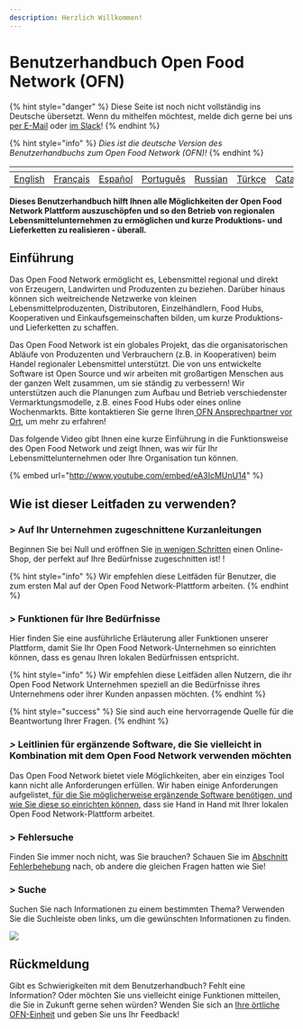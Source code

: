 ```yaml
---
description: Herzlich Willkommen!
---
```


# Benutzerhandbuch Open Food Network (OFN)

{% hint style="danger" %}
​<img src="https://firebasestorage.googleapis.com/v0/b/gitbook-28427.appspot.com/o/assets%2F-L9rgk4wEweX_zxXIzmW%2F-MdHZQzZkj-9uNA4c3qD%2F-MdIF6yxdsNWC5BK3awW%2FFlagge%20Deutschland.jpg?alt=media&#x26;token=9bbe895b-2aa1-40da-8221-01fb74558b92" alt="" data-size="line"> Diese Seite ist noch nicht vollständig ins Deutsche übersetzt. Wenn du mithelfen möchtest, melde dich gerne bei uns [per E-Mail](mailto:konrad@openfoodnetwork.de) oder [im Slack](https://join.slack.com/t/openfoodnetwork/shared\_invite/zt-9sjkjdlu-r02kUMP1zbrTgUhZhYPF\~A)!
{% endhint %}

{% hint style="info" %}
<img src="https://firebasestorage.googleapis.com/v0/b/gitbook-28427.appspot.com/o/assets%2F-L9rgk4wEweX_zxXIzmW%2F-MdHZQzZkj-9uNA4c3qD%2F-MdIF6yxdsNWC5BK3awW%2FFlagge%20Deutschland.jpg?alt=media&#x26;token=9bbe895b-2aa1-40da-8221-01fb74558b92" alt="" data-size="line">_Dies ist die deutsche Version des Benutzerhandbuchs zum Open Food Network (OFN)!_
{% endhint %}

| <img src="https://firebasestorage.googleapis.com/v0/b/gitbook-28427.appspot.com/o/assets%2F-L9rgk4wEweX_zxXIzmW%2F-LpeYcYHvFT89zDzVlG4%2F-LpeZq2i0oaAbNYfYfu5%2FCapture%20du%202019-09-26%2000-38-19.png?alt=media&#x26;token=aef3eea2-4d60-4d24-99ec-6edbda36b45c" alt="" data-size="line"> | <img src=".gitbook/assets/capture-du-2019-09-26-00-38-01.png" alt="" data-size="line"> |      <img src=".gitbook/assets/flagge-spanien.jpg" alt="" data-size="line">      | <img src=".gitbook/assets/brazil-flag-image-free-download.jpg" alt="" data-size="line"> | <img src=".gitbook/assets/russia.jpg" alt="" data-size="line"> | <img src=".gitbook/assets/turkey.jpg" alt="" data-size="line"> | <img src=".gitbook/assets/capture-du-2019-09-26-00-37-35.png" alt="" data-size="line"> |
| :------------------------------------------------------------------------------------------------------------------------------------------------------------------------------------------------------------------------------------------------------------------------------------------: | :------------------------------------------------------------------------------------: | :------------------------------------------------------------------------------: | :-------------------------------------------------------------------------------------: | :------------------------------------------------------------: | :------------------------------------------------------------: | :------------------------------------------------------------------------------------: |
|                                                                                                          [English](https://app.gitbook.com/@ofn-user-guide/s/ofn-user-guide-master)                                                                                                          |                   [Français](https://guide.openfoodnetwork.org/v/fr/)                  | [Español](https://app.gitbook.com/@ofn-user-guide/s/ofn-user-guide-master/v/es/) |                     [Português](https://guia.openfoodbrasil.com.br/)                    |          [Russian](https://guide.openfoodnetwork.ru/)          |             [Türkçe](https://kilavuz.acikgida.com/)            |                           [Catalan](https://guia.katuma.org/)                          |

**Dieses Benutzerhandbuch hilft Ihnen alle Möglichkeiten der Open Food Network Plattform auszuschöpfen und so den Betrieb von regionalen Lebensmittelunternehmen zu ermöglichen und kurze Produktions- und Lieferketten zu realisieren - überall.**

## Einführung

Das Open Food Network ermöglicht es, Lebensmittel regional und direkt von Erzeugern, Landwirten und Produzenten zu beziehen. Darüber hinaus können sich weitreichende Netzwerke von kleinen Lebensmittelproduzenten, Distributoren, Einzelhändlern, Food Hubs, Kooperativen und Einkaufsgemeinschaften bilden, um kurze Produktions- und Lieferketten zu schaffen.

Das Open Food Network ist ein globales Projekt, das die organisatorischen Abläufe von Produzenten und Verbrauchern (z.B. in Kooperativen) beim Handel regionaler Lebensmittel unterstützt. Die von uns entwickelte Software ist Open Source und wir arbeiten mit großartigen Menschen aus der ganzen Welt zusammen, um sie ständig zu verbessern! Wir unterstützen auch die Planungen zum Aufbau und Betrieb verschiedenster Vermarktungsmodelle, z.B. eines Food Hubs oder eines online Wochenmarkts. Bitte kontaktieren Sie gerne Ihren[ OFN Ansprechpartner vor Ort](local-ofn-organizations-and-contacts.md), um mehr zu erfahren!

Das folgende Video gibt Ihnen eine kurze Einführung in die Funktionsweise des Open Food Network und zeigt Ihnen, was wir für Ihr Lebensmittelunternehmen oder Ihre Organisation tun können.

{% embed url="http://www.youtube.com/embed/eA3IcMUnU14" %}

## Wie ist dieser Leitfaden zu verwenden?

### > Auf Ihr Unternehmen zugeschnittene Kurzanleitungen

Beginnen Sie bei Null und eröffnen Sie [in wenigen Schritten](your-quick-start-on-ofn-given-who-you-are.md) einen Online-Shop, der perfekt auf Ihre Bedürfnisse zugeschnitten ist! !&#x20;

{% hint style="info" %}
Wir empfehlen diese Leitfäden für Benutzer, die zum ersten Mal auf der Open Food Network-Plattform arbeiten.
{% endhint %}

### > Funktionen für Ihre Bedürfnisse

Hier finden Sie eine ausführliche Erläuterung aller Funktionen unserer Plattform, damit Sie Ihr Open Food Network-Unternehmen so einrichten können, dass es genau Ihren lokalen Bedürfnissen entspricht.

{% hint style="info" %}
Wir empfehlen diese Leitfäden allen Nutzern, die ihr Open Food Network Unternehmen speziell an die Bedürfnisse ihres Unternehmens oder ihrer Kunden anpassen möchten.
{% endhint %}

{% hint style="success" %}
Sie sind auch eine hervorragende Quelle für die Beantwortung Ihrer Fragen.
{% endhint %}

### _>_ Leitlinien für ergänzende Software, die Sie vielleicht in Kombination mit dem Open Food Network verwenden möchten

Das Open Food Network bietet viele Möglichkeiten, aber ein einziges Tool kann nicht alle Anforderungen erfüllen. Wir haben einige Anforderungen aufgelistet,[ für die Sie möglicherweise ergänzende Software benötigen, und wie Sie diese so einrichten können](complementary-tools-software/), dass sie Hand in Hand mit Ihrer lokalen Open Food Network-Plattform arbeitet.

### > Fehlersuche

Finden Sie immer noch nicht, was Sie brauchen? Schauen Sie im [Abschnitt Fehlerbehebung](trouble-shooting.md) nach, ob andere die gleichen Fragen hatten wie Sie!

### > Suche

Suchen Sie nach Informationen zu einem bestimmten Thema? Verwenden Sie die Suchleiste oben links, um die gewünschten Informationen zu finden.

![](.gitbook/assets/capture-du-2019-09-26-00-49-08.png)

## Rückmeldung

Gibt es Schwierigkeiten mit dem Benutzerhandbuch? Fehlt eine Information? Oder möchten Sie uns vielleicht einige Funktionen mitteilen, die Sie in Zukunft gerne sehen würden? Wenden Sie sich an [Ihre örtliche OFN-Einheit](local-ofn-organizations-and-contacts.md) und geben Sie uns Ihr Feedback!
